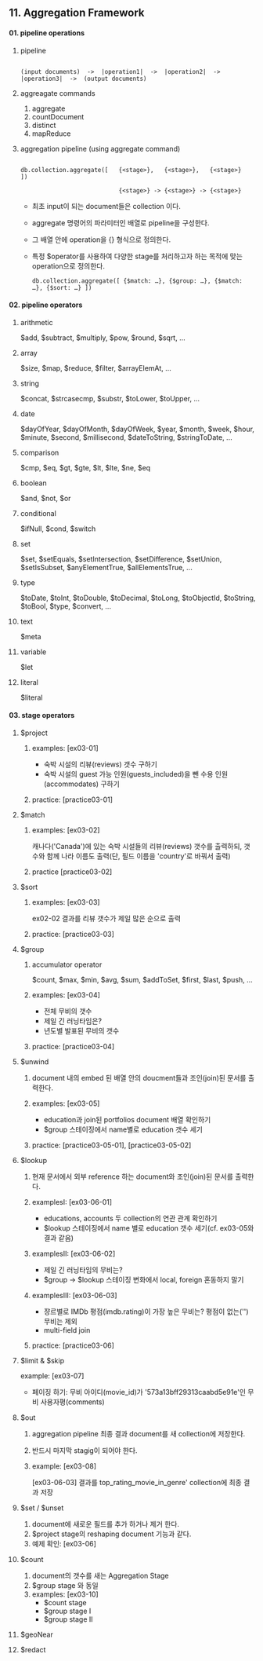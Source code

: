 ## 11. Aggregation Framework


#### 01. pipeline operations
01. pipeline

    ```    
    
    (input documents)  ->  |operation1|  ->  |operation2|  ->  |operation3|  ->  (output documents) 

    ```

02. aggreagate commands
    
    1)  aggregate
    2)  countDocument
    3)  distinct
    4)  mapReduce

03. aggregation pipeline (using aggregate command)
    
    ```

    db.collection.aggregate([   {<stage>},   {<stage>},   {<stage>}   ])

                                {<stage>} -> {<stage>} -> {<stage>}

    ```

    -   최초 input이 되는 document들은 collection 이다.
    -   aggregate 명령어의 파라미터인 배열로 pipeline을 구성한다.
    -   그 배열 안에 operation을 {<stage>} 형식으로 정의한다.
    -   특정 $operator를 사용하여 다양한 stage를 처리하고자 하는 목적에 맞는 operation으로 정의한다.

        ```
        db.collection.aggregate([ {$match: …}, {$group: …}, {$match: …}, {$sort: …} ])
        
        ```




#### 02. pipeline operators
01. arithmetic
            
    $add, $subtract, $multiply, $pow, $round, $sqrt, ...

02. array
            
    $size, $map, $reduce, $filter, $arrayElemAt, ...

03. string

    $concat, $strcasecmp, $substr, $toLower, $toUpper, ...
        
04. date

    $dayOfYear, $dayOfMonth, $dayOfWeek, $year, $month, $week, $hour, $minute, $second, $millisecond, $dateToString, $stringToDate, ... 

05. comparison

    $cmp, $eq, $gt, $gte, $lt, $lte, $ne, $eq

06. boolean

    $and, $not, $or

07. conditional

    $ifNull, $cond, $switch
            
08. set

    $set, $setEquals, $setIntersection, $setDifference, $setUnion, $setIsSubset, $anyElementTrue, $allElementsTrue, ...

09. type

    $toDate, $toInt, $toDouble, $toDecimal, $toLong, $toObjectId, $toString, $toBool, $type, $convert, ...

10. text

    $meta

11. variable

    $let
            
12. literal 

    $literal



#### 03. stage operators
01. $project

    1)  examples: [ex03-01]
        
        -   숙박 시설의 리뷰(reviews) 갯수 구하기
        -   숙박 시설의 guest 가능 인원(guests_included)을 뺀 수용 인원(accommodates) 구하기

    2)  practice: [practice03-01]

2.  $match

    1)  examples: [ex03-02]

        캐나다('Canada')에 있는 숙박 시설들의 리뷰(reviews) 갯수를 출력하되,
        갯수와 함께 나라 이름도 출력(단, 필드 이름을 'country'로 바꿔서 출력)

    2)  practice [practice03-02]


3. $sort
    
    1)  examples: [ex03-03]

        ex02-02 결과를 리뷰 갯수가 제일 많은 순으로 출력

    2)  practice: [practice03-03]

4. $group
    
    1)  accumulator operator

        $count, $max, $min, $avg, $sum, $addToSet, $first, $last, $push, ...

    2)  examples: [ex03-04]

        -   전체 무비의 갯수
        -   제일 긴 러닝타임은?
        -   년도별 발표된 무비의 갯수

    3)  practice: [practice03-04]


5. $unwind
    
    1) document 내의 embed 된 배열 안의 doucment들과 조인(join)된 문서를 출력한다.

    2) examples: [ex03-05]

        -   education과 join된 portfolios document 배열 확인하기
        -   $group 스테이징에서 name별로 education 갯수 세기

    3) practice: [practice03-05-01], [practice03-05-02]


6. $lookup

    1) 현재 문서에서 외부 reference 하는 document와 조인(join)된 문서를 출력한다.

    2) examplesI: [ex03-06-01]

        -   educations, accounts 두 collection의 연관 관계 확인하기
        -   $lookup 스테이징에서 name 별로 education 갯수 세기(cf. ex03-05와 결과 같음)

    3) examplesII: [ex03-06-02]

        -   제일 긴 러닝타임의 무비는?
        -   $group -> $lookup 스테이징 변화에서 local, foreign 혼동하지 말기

    4) examplesIII: [ex03-06-03]
        -   쟝르별로 IMDb 평점(imdb.rating)이 가장 높은 무비는? 평점이 없는('') 무비는 제외
        -   multi-field join

    5) practice: [practice03-06]


7.  $limit & $skip
    
    example: [ex03-07]
    
    - 페이징 하기: 무비 아이디(movie_id)가 '573a13bff29313caabd5e91e'인 무비 사용자평(comments) 

8.  $out

    1)  aggregation pipeline 최종 결과 document를 새 collection에 저장한다.
    2)  반드시 마지막 stagig이 되어야 한다.
    3)  example: [ex03-08]

        [ex03-06-03] 결과를 top_rating_movie_in_genre' collection에 최종 결과 저장

9.  $set / $unset
    1)  document에 새로운 필드를 추가 하거나 제거 한다.
    2)  $project stage의 reshaping document 기능과 같다.
    3)  예제 확인: [ex03-06]

10. $count
    1)  document의 갯수를 새는 Aggregation Stage
    2)  $group stage 와 동일
    3)  examples: [ex03-10]
        - $count stage
        - $group stage I
        - $group stage II

11. $geoNear
12. $redact





     
